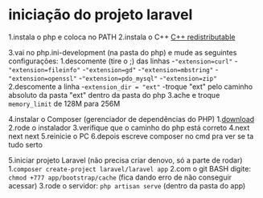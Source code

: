 # iniciação do projeto laravel

1.instala o php e coloca no PATH
2.instala o C++ [C++ redistributable](https://learn.microsoft.com/pt-br/cpp/windows/latest-supported-vc-redist?view=msvc-170)

3.vai no php.ini-development (na pasta do php) e mude as seguintes configurações:
    1.descomente (tire o ;) das linhas
        -`"extension=curl"`
        -`"extension=fileinfo"`
        -`"extension=gd"`
        -`"extension=mbstring"`
        -`"extension=openssl"`
        -`"extension=pdo_mysql"`
        -`"extension=zip"`
    2.descomente a linha
        -`extension_dir = "ext"`
        -troque "ext" pelo caminho absoluto da pasta "ext" dentro da pasta do php
    3.ache e troque `memory_limit` de 128M para 256M

4.instalar o Composer (gerenciador de dependências do PHP)
    1.[download](https://getcomposer.org/download/)
    2.rode o instalador
    3.verifique que o caminho do php está correto
    4.next next next
    5.reinicie o PC
    6.depois escreve composer no cmd pra ver se ta tudo serto

5.iniciar projeto Laravel (não precisa criar denovo, só a parte de rodar)
    1.`composer create-project laravel/laravel app`
    2.com o git BASH digite: `chmod +777 app/bootstrap/cache` (fica dando erro de não conseguir acessar)
    3.rode o servidor: `php artisan serve` (dentro da pasta do app)